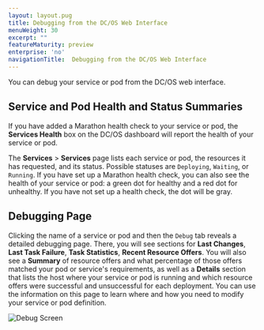 ```yaml
---
layout: layout.pug
title: Debugging from the DC/OS Web Interface
menuWeight: 30
excerpt: ""
featureMaturity: preview
enterprise: 'no'
navigationTitle:  Debugging from the DC/OS Web Interface
---
```


<!-- This source repo for this topic is https://github.com/dcos/dcos-docs -->


You can debug your service or pod from the DC/OS web interface.

## Service and Pod Health and Status Summaries

If you have added a Marathon health check to your service or pod, the **Services Health** box on the DC/OS dashboard will report the health of your service or pod.

The **Services** > **Services** page lists each service or pod, the resources it has requested, and its status. Possible statuses are `Deploying`, `Waiting`, or `Running`. If you have set up a Marathon health check, you can also see the health of your service or pod: a green dot for healthy and a red dot for unhealthy. If you have not set up a health check, the dot will be gray.

## Debugging Page

Clicking the name of a service or pod and then the `Debug` tab reveals a detailed debugging page. There, you will see sections for **Last Changes**, **Last Task Failure**, **Task Statistics**, **Recent Resource Offers**. You will also see a **Summary** of resource offers and what percentage of those offers matched your pod or service's requirements, as well as a **Details** section that lists the host where your service or pod is running and which resource offers were successful and unsuccessful for each deployment. You can use the information on this page to learn where and how you need to modify your service or pod definition.

![Debug Screen](/docs/1.9/img/debug-ui.png)
